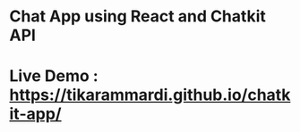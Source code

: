 # Chat App using React and Chatkit API
# Live Demo : https://tikarammardi.github.io/chatkit-app/



